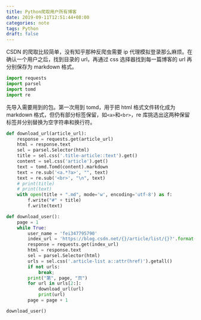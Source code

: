 ```yaml
---
title: Python爬取用户所有博客
date: 2019-09-11T12:51:44+08:00
categories: note
tags: Python
draft: false
---
```


CSDN 的爬取比较简单，没有知乎那种反爬虫需要 ip 代理模拟登录那么麻烦。在确认一个用户之后，找到目录的 url，再通过 css 选择器找到每一篇博客的 url 再分别保存为 markdown 格式。

<!--more-->

```python
import requests
import parsel
import tomd
import re
```

先导入需要用到的包。第一次用到 tomd，用于把 html 格式文件转化成为 markdown 格式，但仍有部分标签保留，如`<a>`和`<br>`，re 库挑选出这两种保留标签并分别替换为空字符串和换行符。

```python
def download_url(article_url):
    response = requests.get(article_url)
    html = response.text
    sel = parsel.Selector(html)
    title = sel.css('.title-article::text').get()
    content = sel.css('article').get()
    text = tomd.Tomd(content).markdown
    text = re.sub('<a.*?a>', "", text)
    text = re.sub('<br>', "\n", text)
    # print(title)
    # print(text)
    with open(title + ".md", mode='w', encoding='utf-8') as f:
        f.write("#" + title)
        f.write(text)

def download_user():
    page = 1
    while True:
        user_name = 'fei347795790'
        index_url = 'https://blog.csdn.net/{}/article/list/{}?'.format(user_name, page)
        response = requests.get(index_url)
        html = response.text
        sel = parsel.Selector(html)
        urls = sel.css('.article-list a::attr(href)').getall()
        if not urls:
            break;
        print("第", page, "页")
        for url in urls[2:]:
            download_url(url)
            print(url)
        page = page + 1

download_user()

```

